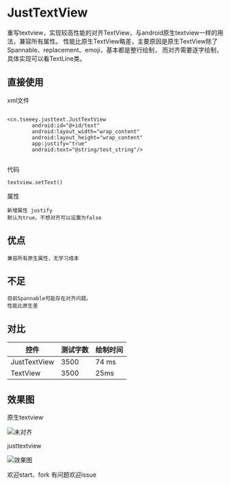 # JustTextView
重写textview，实现较高性能的对齐TextView，与android原生textview一样的用法，兼容所有属性。
性能比原生TextView略差，主要原因是原生TextView除了Spannable、replacement、emoji，基本都是整行绘制，
而对齐需要逐字绘制，具体实现可以看TextLine类。

## 直接使用
xml文件
```

<cn.tseeey.justtext.JustTextView
        android:id="@+id/text"
        android:layout_width="wrap_content"
        android:layout_height="wrap_content"
        app:justify="true"
        android:text="@string/test_string"/>
            
```
代码
```
textview.setText()
```
属性
```
新增属性 justify
默认为true，不想对齐可以设置为false
```
## 优点
```
兼容所有原生属性，无学习成本
```
## 不足
```
目前Spannable可能存在对齐问题。
性能比原生差
```

## 对比
控件 |  测试字数 |  绘制时间  
-|-|-|
JustTextView | 3500 | 74 ms
TextView | 3500 | 25ms
## 效果图
原生textview

![未对齐](https://github.com/imyetse/JustTextView/blob/master/img/unjust.jpg)

justtextview

![效果图](https://github.com/imyetse/JustTextView/blob/master/img/img.jpg)



欢迎start、fork
有问题欢迎issue
